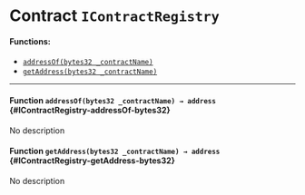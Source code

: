 # Contract `IContractRegistry`



#### Functions:
- [`addressOf(bytes32 _contractName)`](#IContractRegistry-addressOf-bytes32)
- [`getAddress(bytes32 _contractName)`](#IContractRegistry-getAddress-bytes32)


---

#### Function `addressOf(bytes32 _contractName) → address` {#IContractRegistry-addressOf-bytes32}
No description
#### Function `getAddress(bytes32 _contractName) → address` {#IContractRegistry-getAddress-bytes32}
No description

